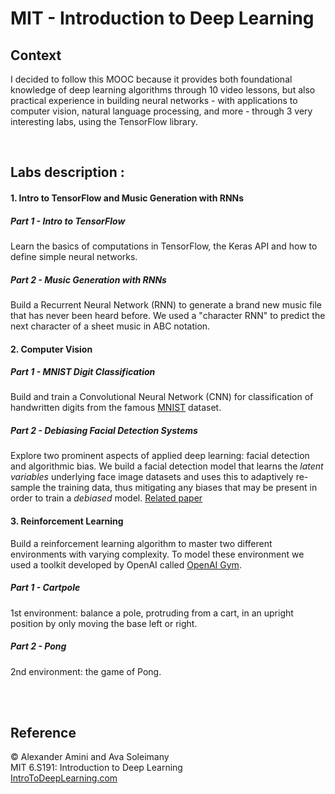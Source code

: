 

# MIT - Introduction to Deep Learning

## Context
I decided to follow this MOOC because it provides both foundational knowledge of deep learning algorithms through 10 video lessons, but also practical experience in building neural networks - with applications to computer vision, natural language processing, and more - through 3 very interesting labs, using the TensorFlow library.

<br/>

## Labs description :

#### 1. Intro to TensorFlow and Music Generation with RNNs
##### Part 1 - Intro to TensorFlow
Learn the basics of computations in TensorFlow, the Keras API and how to define simple neural networks.
##### Part 2 - Music Generation with RNNs
Build a Recurrent Neural Network (RNN) to generate a brand new music file that has never been heard before. We used a "character RNN" to predict the next character of a sheet music in ABC notation.
<br/>

#### 2. Computer Vision
##### Part 1 - MNIST Digit Classification
Build and train a Convolutional Neural Network (CNN) for classification of handwritten digits from the famous [MNIST](http://yann.lecun.com/exdb/mnist/) dataset.
##### Part 2 - Debiasing Facial Detection Systems
Explore two prominent aspects of applied deep learning: facial detection and algorithmic bias.
We build a facial detection model that learns the _latent variables_ underlying face image datasets and uses this to adaptively re-sample the training data, thus mitigating any biases that may be present in order to train a _debiased_ model.
[Related paper](http://introtodeeplearning.com/AAAI_MitigatingAlgorithmicBias.pdf)
<br/>

#### 3. Reinforcement Learning
Build a reinforcement learning algorithm to master two different environments with varying complexity.
To model these environment we used a toolkit developed by OpenAI called [OpenAI Gym](https://gym.openai.com/).
##### Part 1 - Cartpole
1st environment: balance a pole, protruding from a cart, in an upright position by only moving the base left or right.
##### Part 2 - Pong
2nd environment: the game of Pong.

<br/>
<br/>

## Reference
© Alexander Amini and Ava Soleimany  
MIT 6.S191: Introduction to Deep Learning  
[IntroToDeepLearning.com](http://introtodeeplearning.com/)
